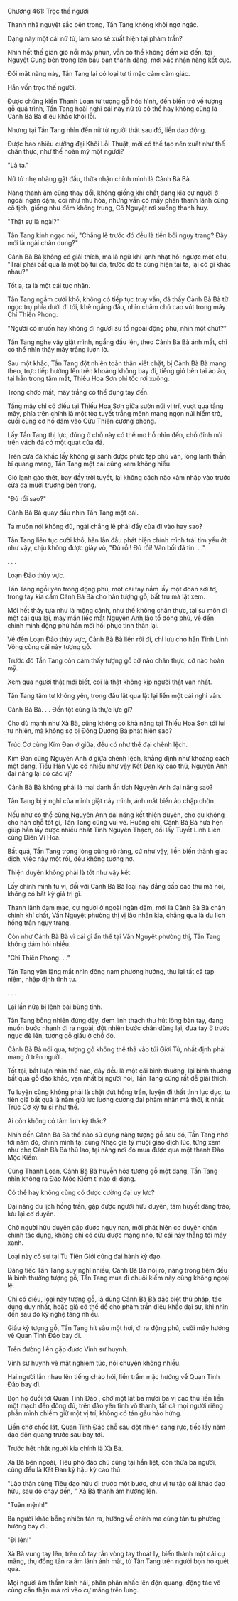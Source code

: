 




Chương 461: Trọc thế người


Thanh nhã nguyệt sắc bên trong, Tần Tang không khỏi ngơ ngác.

Dạng này một cái nữ tử, làm sao sẽ xuất hiện tại phàm trần?

Nhìn hết thế gian gió nổi mây phun, vẫn có thể không đếm xỉa đến, tại Nguyệt Cung bên trong lớn bầu bạn thanh đăng, mới xác nhận nàng kết cục.

Đối mặt nàng này, Tần Tang lại có loại tự ti mặc cảm cảm giác.

Hắn vốn trọc thế người.

Được chứng kiến Thanh Loan từ tượng gỗ hóa hình, đến biến trở về tượng gỗ quá trình, Tần Tang hoài nghi cái này nữ tử có thể hay không cũng là Cảnh Bà Bà điêu khắc khôi lỗi.

Nhưng tại Tần Tang nhìn đến nữ tử người thật sau đó, liền dao động.

Được bao nhiêu cường đại Khôi Lỗi Thuật, mới có thể tạo nên xuất như thế chân thực, như thế hoàn mỹ một người?

"Là ta."

Nữ tử nhẹ nhàng gật đầu, thừa nhận chính mình là Cảnh Bà Bà.

Nàng thanh âm cũng thay đổi, không giống khí chất dạng kia cự người ở ngoài ngàn dặm, coi như nhu hòa, nhưng vẫn có mấy phần thanh lãnh cùng cô tịch, giống như đêm không trung, Cô Nguyệt rơi xuống thanh huy.

"Thật sự là ngài?"

Tần Tang kinh ngạc nói, "Chẳng lẽ trước đó đều là tiền bối ngụy trang? Đây mới là ngài chân dung?"

Cảnh Bà Bà không có giải thích, mà là ngữ khí lạnh nhạt hỏi ngược một câu, "Trái phải bất quá là một bộ túi da, trước đó ta cùng hiện tại ta, lại có gì khác nhau?"

Tốt a, ta là một cái tục nhân.

Tần Tang ngầm cười khổ, không có tiếp tục truy vấn, đã thấy Cảnh Bà Bà từ ngọc trụ phía dưới đi tới, khẽ ngẩng đầu, nhìn chăm chú cao vút trong mây Chỉ Thiên Phong.

"Ngươi có muốn hay không đi ngươi sư tổ ngoài động phủ, nhìn một chút?"

Tần Tang nghe vậy giật mình, ngẩng đầu lên, theo Cảnh Bà Bà ánh mắt, chỉ có thể nhìn thấy mây trắng lượn lờ.

Sau một khắc, Tần Tang đột nhiên toàn thân xiết chặt, bị Cảnh Bà Bà mang theo, trực tiếp hướng lên trên khoảng không bay đi, tiếng gió bên tai ào ào, tại hắn trong tầm mắt, Thiếu Hoa Sơn phi tốc rơi xuống.

Trong chớp mắt, mây trắng có thể đụng tay đến.

Tầng mây chỉ có điều tại Thiếu Hoa Sơn giữa sườn núi vị trí, vượt qua tầng mây, phía trên chính là một tòa tuyết trắng mênh mang ngọn núi hiểm trở, cuối cùng cơ hồ đâm vào Cửu Thiên cương phong.

Lấy Tần Tang thị lực, đứng ở chỗ này có thể mơ hồ nhìn đến, chỗ đỉnh núi trên vách đá có một quạt cửa đá.

Trên cửa đá khắc lấy không gì sánh được phức tạp phù văn, lóng lánh thần bí quang mang, Tần Tang một cái cũng xem không hiểu.

Gió lạnh gào thét, bay đầy trời tuyết, lại không cách nào xâm nhập vào trước cửa đá mười trượng bên trong.

"Đủ rồi sao?"

Cảnh Bà Bà quay đầu nhìn Tần Tang một cái.

Ta muốn nói không đủ, ngài chẳng lẽ phải đẩy cửa đi vào hay sao?

Tần Tang liên tục cười khổ, hắn lần đầu phát hiện chính mình trái tim yếu ớt như vậy, chịu không được giày vò, "Đủ rồi! Đủ rồi! Vãn bối đã tin. . ."

. . .

Loạn Đảo thủy vực.

Tần Tang ngồi yên trong động phủ, một cái tay nắm lấy một đoàn sợi tơ, trong tay kia cầm Cảnh Bà Bà cho hắn tượng gỗ, bất trụ mà lật xem.

Mới hết thảy tựa như là mộng cảnh, như thế không chân thực, tại sư môn đi một cái qua lại, may mắn liếc mắt Nguyên Anh lão tổ động phủ, về đến chính mình động phủ hắn mới hồi phục tinh thần lại.

Về đến Loạn Đảo thủy vực, Cảnh Bà Bà liền rời đi, chỉ lưu cho hắn Tinh Linh Võng cùng cái này tượng gỗ.

Trước đó Tần Tang còn cảm thấy tượng gỗ cỡ nào chân thực, cỡ nào hoàn mỹ.

Xem qua người thật mới biết, coi là thật không kịp người thật vạn nhất.

Tần Tang tâm tư không yên, trong đầu lật qua lật lại liền một cái nghi vấn.

Cảnh Bà Bà. . . Đến tột cùng là thực lực gì?

Cho dù mạnh như Xà Bà, cũng không có khả năng tại Thiếu Hoa Sơn tới lui tự nhiên, mà không sợ bị Đông Dương Bá phát hiện sao?

Trúc Cơ cùng Kim Đan ở giữa, đều có như thế đại chênh lệch.

Kim Đan cùng Nguyên Anh ở giữa chênh lệch, khẳng định như khoảng cách một dạng, Tiểu Hàn Vực có nhiều như vậy Kết Đan kỳ cao thủ, Nguyên Anh đại năng lại có các vị?

Cảnh Bà Bà không phải là mai danh ẩn tích Nguyên Anh đại năng sao?

Tần Tang bị ý nghĩ của mình giật nảy mình, ánh mắt biến ảo chập chờn.

Nếu như có thể cùng Nguyên Anh đại năng kết thiện duyên, cho dù không cho hắn chỗ tốt gì, Tần Tang cũng vui vẻ. Huống chi, Cảnh Bà Bà hứa hẹn giúp hắn lấy được nhiều nhất Tinh Nguyên Thạch, đổi lấy Tuyết Linh Liên cùng Diên Vĩ Hoa.

Bất quá, Tần Tang trong lòng cũng rõ ràng, cứ như vậy, liền biến thành giao dịch, việc này một rồi, đều không tương nợ.

Thiện duyên không phải là tốt như vậy kết.

Lấy chính mình tu vi, đối với Cảnh Bà Bà loại này đẳng cấp cao thủ mà nói, không có bất kỳ giá trị gì.

Thanh lãnh đạm mạc, cự người ở ngoài ngàn dặm, mới là Cảnh Bà Bà chân chính khí chất, Vấn Nguyệt phường thị vị lão nhân kia, chẳng qua là du lịch hồng trần ngụy trang.

Còn như Cảnh Bà Bà vì cái gì ẩn thế tại Vấn Nguyệt phường thị, Tần Tang không dám hỏi nhiều.

"Chỉ Thiên Phong. . ."

Tần Tang yên lặng mắt nhìn đông nam phương hướng, thu lại tất cả tạp niệm, nhập định tĩnh tu.

. . .

Lại lần nữa bị lệnh bài bừng tỉnh.

Tần Tang bỗng nhiên đứng dậy, đem linh thạch thu hút lòng bàn tay, đang muốn bước nhanh đi ra ngoài, đột nhiên bước chân dừng lại, đưa tay ở trước ngực đè lên, tượng gỗ giấu ở chỗ đó.

Cảnh Bà Bà nói qua, tượng gỗ không thể thả vào túi Giới Tử, nhất định phải mang ở trên người.

Tốt tại, bất luận nhìn thế nào, đây đều là một cái bình thường, lại bình thường bất quá gỗ đào khắc, vạn nhất bị người hỏi, Tần Tang cũng rất dễ giải thích.

Tu luyện cũng không phải là chặt đứt hồng trần, luyện đi thất tình lục dục, tu tiên giả bất quá là nắm giữ lực lượng cường đại phàm nhân mà thôi, ít nhất Trúc Cơ kỳ tu sĩ như thế.

Ai còn không có tâm linh ký thác?

Nhìn đến Cảnh Bà Bà thế nào sử dụng nàng tượng gỗ sau đó, Tần Tang nhớ tới năm đó, chính mình tại cùng Nhạc gia tỷ muội giao dịch lúc, từng xem như cho Cảnh Bà Bà thù lao, tại nàng nơi đó mua được qua một thanh Đào Mộc Kiếm.

Cùng Thanh Loan, Cảnh Bà Bà huyễn hóa tượng gỗ một dạng, Tần Tang nhìn không ra Đào Mộc Kiếm tí nào dị dạng.

Có thể hay không cũng có được cường đại uy lực?

Đại năng du lịch hồng trần, gặp được người hữu duyên, tâm huyết dâng trào, lưu lại cơ duyên.

Chờ người hữu duyên gặp được nguy nan, mới phát hiện cơ duyên chân chính tác dụng, không chỉ có cứu được mạng nhỏ, từ cái này thẳng tới mây xanh.

Loại này cố sự tại Tu Tiên Giới cũng đại hành kỳ đạo.

Đáng tiếc Tần Tang suy nghĩ nhiều, Cảnh Bà Bà nói rõ, nàng trong tiệm đều là bình thường tượng gỗ, Tần Tang mua đi chuôi kiếm này cũng không ngoại lệ.

Chỉ có điều, loại này tượng gỗ, là dùng Cảnh Bà Bà đặc biệt thủ pháp, tác dụng duy nhất, hoặc giả có thể để cho phàm trần điêu khắc đại sư, khi nhìn đến sau đó kỹ nghệ tăng nhiều.

Giấu kỹ tượng gỗ, Tần Tang hít sâu một hơi, đi ra động phủ, cưỡi mây hướng về Quan Tinh Đảo bay đi.

Trên đường liền gặp được Vinh sư huynh.

Vinh sư huynh vẻ mặt nghiêm túc, nói chuyện không nhiều.

Hai người lẫn nhau lên tiếng chào hỏi, liền trầm mặc hướng về Quan Tinh Đảo bay đi.

Bọn họ đuổi tới Quan Tinh Đảo , chờ một lát ba mươi ba vị cao thủ liền liền một mạch đến đông đủ, trên đảo yên tĩnh vô thanh, tất cả mọi người riêng phần mình chiếm giữ một vị trí, không có tán gẫu hào hứng.

Liền chờ chốc lát, Quan Tinh Đảo chỗ sâu đột nhiên sáng rực, tiếp lấy năm đạo độn quang trước sau bay tới.

Trước hết nhất người kia chính là Xà Bà.

Xà Bà bên ngoài, Tiêu phó đảo chủ cũng tại hắn liệt, còn thừa ba người, cũng đều là Kết Đan kỳ hậu kỳ cao thủ.

"Lão thân cùng Tiêu đạo hữu đi trước một bước, chư vị tụ tập cái khác đạo hữu, sau đó chạy đến, " Xà Bà thanh âm hướng lên.

"Tuân mệnh!"

Ba người khác bỗng nhiên tản ra, hướng về chính ma cùng tán tu phương hướng bay đi.

"Đi lên!"

Xà Bà vung tay lên, trên cổ tay rắn vòng tay thoát ly, biến thành một cái cự mãng, thụ đồng tản ra âm lãnh ánh mắt, từ Tần Tang trên người bọn họ quét qua.

Mọi người âm thầm kinh hãi, phân phân nhấc lên độn quang, động tác vô cùng cẩn thận mà rơi vào cự mãng trên lưng.




